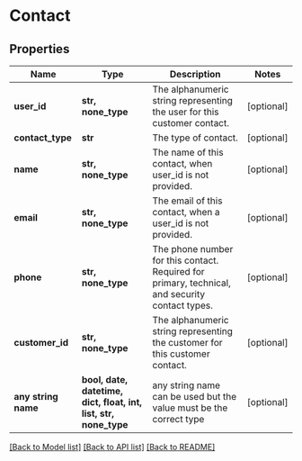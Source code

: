 # Contact


## Properties
Name | Type | Description | Notes
------------ | ------------- | ------------- | -------------
**user_id** | **str, none_type** | The alphanumeric string representing the user for this customer contact. | [optional] 
**contact_type** | **str** | The type of contact. | [optional] 
**name** | **str, none_type** | The name of this contact, when user_id is not provided. | [optional] 
**email** | **str, none_type** | The email of this contact, when a user_id is not provided. | [optional] 
**phone** | **str, none_type** | The phone number for this contact. Required for primary, technical, and security contact types. | [optional] 
**customer_id** | **str, none_type** | The alphanumeric string representing the customer for this customer contact. | [optional] 
**any string name** | **bool, date, datetime, dict, float, int, list, str, none_type** | any string name can be used but the value must be the correct type | [optional]

[[Back to Model list]](../README.md#documentation-for-models) [[Back to API list]](../README.md#documentation-for-api-endpoints) [[Back to README]](../README.md)


